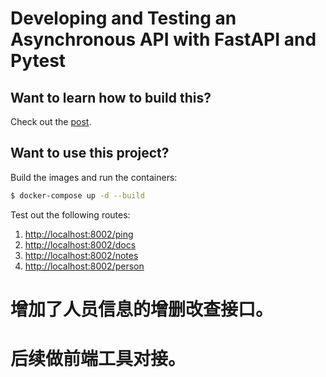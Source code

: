 # Developing and Testing an Asynchronous API with FastAPI and Pytest

## Want to learn how to build this?

Check out the [post](https://testdriven.io/blog/fastapi-crud).

## Want to use this project?

Build the images and run the containers:

```sh
$ docker-compose up -d --build
```

Test out the following routes:

1. [http://localhost:8002/ping](http://localhost:8002/ping)
2. [http://localhost:8002/docs](http://localhost:8002/docs)
3. [http://localhost:8002/notes](http://localhost:8002/notes)
4. [http://localhost:8002/person](http://localhost:8002/person)

# 增加了人员信息的增删改查接口。
# 后续做前端工具对接。